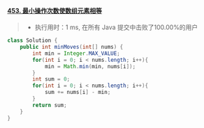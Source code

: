 #### [453. 最小操作次数使数组元素相等](https://leetcode-cn.com/problems/minimum-moves-to-equal-array-elements/)

> - 执行用时：1 ms, 在所有 Java 提交中击败了100.00%的用户

```java
class Solution {
    public int minMoves(int[] nums) {
        int min = Integer.MAX_VALUE;
        for(int i = 0; i < nums.length; i++){
            min = Math.min(min, nums[i]);
        }
        int sum = 0;
        for(int i = 0; i < nums.length; i++){
            sum += nums[i] - min;
        }
        return sum;
    }
}
```

